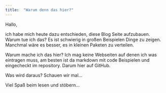 ```yaml
---
title:  "Warum denn das hier?"
---
```


Hallo,

ich habe mich heute dazu entschieden, diese Blog Seite aufzubauen. 
Warum tue ich das? 
Es ist schwierig in großen Beispielen Dinge zu zeigen. Manchmal wäre es besser, es in kleinen Paketen zu verteilen.

Warum mache ich das hier?
Ich mag keine Webseiten auf denen ich was eintragen muss, am besten ist da markdown mit code Beispielen und eingecheckt im repository. Darum hier auf GitHub.

Was wird daraus?
Schauen wir mal...

Viel Spaß beim lesen und stöbern...


